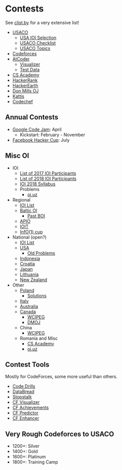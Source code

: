 # Contests
See [clist.by](http://clist.by/) for a very extensive list!

  * [USACO](http://www.usaco.org/)  
    * [USA IOI Selection](https://github.com/bqi343/USACO/blob/master/Contests/USACO%20Links/USA%20IOI%20Selection.md)
    * [USACO Checklist](https://github.com/bqi343/USACO/tree/master/Contests/USACO%20Links)
    * [USACO Topics](https://github.com/bqi343/USACO/blob/master/Storage/List%20(not%20maintained).md)
  * [Codeforces](http://codeforces.com/)
  * [AtCoder](https://atcoder.jp/)
    * [Visualizer](https://kenkoooo.com/atcoder/)
    * [Test Data](https://www.dropbox.com/sh/arnpe0ef5wds8cv/AAAk_SECQ2Nc6SVGii3rHX6Fa?dl=0)
  * [CS Academy](https://csacademy.com/)
  * [HackerRank](https://www.hackerrank.com/dashboard)
  * [HackerEarth](http://hackerearth.com/)
  * [Don Mills OJ](http://dmoj.ca/)
  * [Kattis](https://open.kattis.com/)
  * [Codechef](http://codechef.com/)

## Annual Contests 
  * [Google Code Jam](https://code.google.com/codejam/): April
    * Kickstart: February - November
  * [Facebook Hacker Cup](https://www.facebook.com/hackercup/): July
  
## Misc OI

  * IOI
    * [List of 2017 IOI Participants](http://weaselcrow.com/pro/cf/ioi2017/)
    * [List of 2018 IOI Participants](http://weaselcrow.com/pro/cf/ioi/18/)
    * [IOI 2018 Syllabus](https://people.ksp.sk/~misof/ioi-syllabus/ioi-syllabus.pdf)
    * Problems
      * [oj.uz](https://oj.uz/problems/source/22)
  * Regional
    * [IOI List](http://www.ioinformatics.org/contest/regional.shtml)
    * [Baltic OI](https://oj.uz/problems/source/40)
      * [Past BOI](https://cses.fi/boi/list/)
    * [APIO](https://oj.uz/problems/source/26)
    * [IOIT](http://ioit.altervista.org/2018-teams-and-contests-.html)
    * [InfO(1) cup](http://info1cup.com/)
  * National (open?)
    * [IOI List](http://www.ioinformatics.org/contest/national.shtml)
    * [USA](http://www.usaco.org/)
      * [Old Problems](http://tjsct.wikidot.com/usaco/)
    * [Indonesia](https://competition.ia-toki.org/contests)
    * [Croatia](http://hsin.hr/coci/)
    * [Japan](http://cms.ioi-jp.org/)
    * [Lithuania](http://online.lmio.lt/)
    * [New Zealand](http://www.nzoi.org.nz/nzic/)
  * Other
    * [Poland](https://szkopul.edu.pl/portal/)
      * [Solutions](https://www.oi.edu.pl/old/php/show.php?ac=e190000)
    * [Italy](https://training.olinfo.it/#/overview)
    * [Australia](https://orac.amt.edu.au/)
    * [Canada](https://cemc.math.uwaterloo.ca/contests/computing.html)
      * [WCIPEG](https://wcipeg.com/problems/cat%3Dccc%2Cshow%3D50)
      * [DMOJ](https://dmoj.ca/problems/?category=24)
    * China
      * [WCIPEG](https://wcipeg.com/problems/cat%3Dnoi%2Cshow%3D50)
    * Romania and Misc
      * [CS Academy](https://csacademy.com/contests/)
      * [oj.uz](https://oj.uz/)

  
## Contest Tools

Mostly for CodeForces, some more useful than others.

  * [Code Drills](http://code-drills.com/)
  * [DataBread](http://databread.in/board.php)
  * [Stopstalk](https://www.stopstalk.com)
  * [CF Visualizer](http://cfviz.netlify.com/compare.html)
  * [CF Achievements](http://cfa.yuldashev.net/)
  * [CF Predictor](https://chrome.google.com/webstore/detail/cf-predictor/ocfloejijfhhkkdmheodbaanephbnfhn)
  * [CF Enhancer](https://chrome.google.com/webstore/detail/codeforces-enhancer/ocmandagmgmkcplckgnfgaokpgkfenmp)
  
## Very Rough Codeforces to USACO
  * 1200+: Silver
  * 1400+: Gold
  * 1600+: Platinum
  * 1800+: Training Camp
